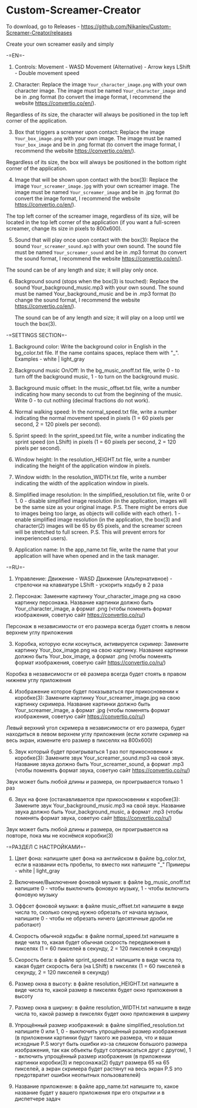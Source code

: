 # Custom-Screamer-Creator

To download, go to Releases - https://github.com/Nikanlev/Custom-Screamer-Creator/releases

Create your own screamer easily and simply

-=EN=-
1. Controls:
Movement - WASD
Movement (Alternative) - Arrow keys
LShift - Double movement speed

2. Character:
Replace the image `Your_character_image.png` with your own character image. The image must be named `Your_character_image` and be in .png format (to convert the image format, I recommend the website https://convertio.co/en/).

Regardless of its size, the character will always be positioned in the top left corner of the application.

3. Box that triggers a screamer upon contact:
Replace the image `Your_box_image.png` with your own image. The image must be named `Your_box_image` and be in .png format (to convert the image format, I recommend the website https://convertio.co/en/).

Regardless of its size, the box will always be positioned in the bottom right corner of the application.

4. Image that will be shown upon contact with the box(3):
Replace the image `Your_screamer_image.jpg` with your own screamer image. The image must be named `Your_screamer_image` and be in .jpg format (to convert the image format, I recommend the website https://convertio.co/en/).

The top left corner of the screamer image, regardless of its size, will be located in the top left corner of the application (if you want a full-screen screamer, change its size in pixels to 800x600).

5. Sound that will play once upon contact with the box(3):
Replace the sound `Your_screamer_sound.mp3` with your own sound. The sound file must be named `Your_screamer_sound` and be in .mp3 format (to convert the sound format, I recommend the website https://convertio.co/en/).

The sound can be of any length and size; it will play only once.

6. Background sound (stops when the box(3) is touched):
   Replace the sound Your_background_music.mp3 with your own sound. The sound must be named Your_background_music and be in .mp3 format (to change the sound format, I recommend the website https://convertio.co/en/).

   The sound can be of any length and size; it will play on a loop until we touch the box(3).

-=SETTINGS SECTION=-
1.  Background color: Write the background color in English in the bg_color.txt file. If the name contains spaces, replace them with "_".
    Examples - white | light_gray

2.  Background music On/Off: In the bg_music_onoff.txt file, write 0 - to turn off the background music, 1 - to turn on the background music.

3.  Background music offset: In the music_offset.txt file, write a number indicating how many seconds to cut from the beginning of the music. Write 0 - to cut nothing (decimal fractions do not work).

4.  Normal walking speed: In the normal_speed.txt file, write a number indicating the normal movement speed in pixels (1 = 60 pixels per second, 2 = 120 pixels per second).

5.  Sprint speed: In the sprint_speed.txt file, write a number indicating the sprint speed (on LShift) in pixels (1 = 60 pixels per second, 2 = 120 pixels per second).

6.  Window height: In the resolution_HEIGHT.txt file, write a number indicating the height of the application window in pixels.

7.  Window width: In the resolution_WIDTH.txt file, write a number indicating the width of the application window in pixels.

8.  Simplified image resolution: In the simplified_resolution.txt file, write 0 or 1. 0 - disable simplified image resolution (in the application, images will be the same size as your original image. P.S. There might be errors due to images being too large, as objects will collide with each other). 1 - enable simplified image resolution (in the application, the box(3) and character(2) images will be 65 by 65 pixels, and the screamer screen will be stretched to full screen. P.S. This will prevent errors for inexperienced users).

9.  Application name: In the app_name.txt file, write the name that your application will have when opened and in the task manager.





-=RU=-
1. Управление:
Движение - WASD
Движение (Альтернативное) - стрелочки на клавиатуре
LShift - ускорить ходьбу в 2 раза

2. Персонаж:
Замените картинку Your_character_image.png на свою картинку персонажа. Название картинки должно быть Your_character_image, а формат .png (чтобы поменять формат изображения, советую сайт https://convertio.co/ru/)

Персонаж в независимости от его размера всегда будет стоять в левом верхнем углу приложения

3. Коробка, которую если коснуться, активируется скример:
Замените картинку Your_box_image.png на свою картинку. Название картинки должно быть Your_box_image, а формат .png (чтобы поменять формат изображения, советую сайт https://convertio.co/ru/)

Коробка в независимости от её размера всегда будет стоять в правом нижнем углу приложения

4. Изображение которое будет показываться при прикосновении к коробке(3):
Замените картинку Your_screamer_image.jpg на свою картинку скримера. Название картинки должно быть Your_screamer_image, а формат .jpg (чтобы поменять формат изображения, советую сайт https://convertio.co/ru/)

Левый верхний угол скримера в независимости от его размера, будет находиться в левом верхнем углу приложения (если хотите скример на весь экран, измените его размер в пикселях на 800x600)

5. Звук который будет проигрываться 1 раз пот прикосновении к коробке(3):
Замените звук Your_screamer_sound.mp3 на свой звук. Название звука должно быть Your_screamer_sound, а формат .mp3 (чтобы поменять формат звука, советую сайт https://convertio.co/ru/)

Звук может быть любой длины и размера, он проигрывается только 1 раз

6. Звук на фоне (останавливается при прикосновении к коробке(3):
Замените звук Your_background_music.mp3 на свой звук. Название звука должно быть Your_background_music, а формат .mp3 (чтобы поменять формат звука, советую сайт https://convertio.co/ru/)

Звук может быть любой длины и размера, он проигрывается на повторе, пока мы не коснёмся коробки(3)

-=РАЗДЕЛ С НАСТРОЙКАМИ=-
1. Цвет фона: напишите цвет фона на английском в файле bg_color.txt, если в названии есть пробелы, то вместо них напишите "_"
Примеры - white | light_gray

2. Включение/Выключение фоновой музыке: в файле bg_music_onoff.txt напишите 0 - чтобы выключить фоновую музыку, 1 - чтобы включить фоновую музыку

3. Оффсет фоновой музыки: в файле music_offset.txt напишите в виде числа то, сколько секунд нужно обрезать от начала музыки, напишите 0 - чтобы не обрезать ничего (десятичные дроби не работают)

4. Скорость обычной ходьбы: в файле normal_speed.txt напишите в виде чила то, какая будет обычная скорость передвижения в пикселях (1 = 60 пикселей в секунду, 2 = 120 пикселей в секунду)

5. Скорость бега: в файле sprint_speed.txt напишите в виде числа то, какая будет скорость бега (на LShift) в пикселях (1 = 60 пикселей в секунду, 2 = 120 пикселей в секунду)

6. Размер окна в высоту: в файле resolution_HEIGHT.txt напишите в виде числа то, какой размер в пикселях будет окно приложения в высоту

7. Размер окна в ширину: в файле resolution_WIDTH.txt напишите в виде числа то, какой размер в пикселях будет окно приложения в ширину

8. Упрощённый размер изображений: в файле simplified_resolution.txt напишите 0 или 1, 0 - выключить упрощённый размер изображения (в приложении картинки будут такого же размера, что и ваши исходные P.S могут быть ошибки из-за слишком большого размера изображения, так как объекты будут соприкасаться друг с другом), 1 - включить упрощённый размер изображения (в приложении картинки коробки(3) и персонажа(2) будут размера 65 на 65 пикселей, а экран скримера будет растянут на весь экран P.S это предотвратит ошибки неопытных пользователей)

9. Название приложение: в файле app_name.txt напишите то, какое название будет у вашего приложения при его открытии и в диспетчере задач
